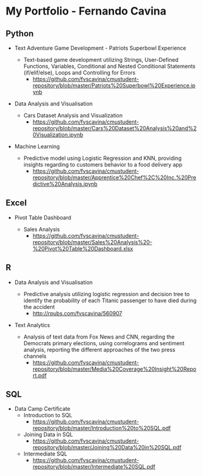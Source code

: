 # My Portfolio - Fernando Cavina


## Python
- Text Adventure Game Development - Patriots Superbowl Experience
  - Text-based game development utilizing Strings, User-Defined Functions, Variables, Conditional and Nested Conditional Statements (if/elif/else), Loops and Controlling for Errors
      - https://github.com/fvscavina/cmustudent-repository/blob/master/Patriots%20Superbowl%20Experience.ipynb

- Data Analysis and Visualisation
  - Cars Dataset Analysis and Visualization 
    - https://github.com/fvscavina/cmustudent-repository/blob/master/Cars%20Dataset%20Analysis%20and%20Visualization.ipynb
      
- Machine Learning
  - Predictive model using Logistic Regression and KNN, providing insights regarding to customers behavior to a food delivery app
    - https://github.com/fvscavina/cmustudent-repository/blob/master/Apprentice%20Chef%2C%20Inc.%20Predictive%20Analysis.ipynb

## Excel
- Pivot Table Dashboard

  - Sales Analysis 
    - https://github.com/fvscavina/cmustudent-repository/blob/master/Sales%20Analysis%20-%20Pivot%20Table%20Dashboard.xlsx
      
## R
- Data Analysis and Visualisation
  - Predictive analysis utilizing logistic regression and decision tree to identify the probability of each Titanic passenger to have died during the accident
    - http://rpubs.com/fvscavina/560907

- Text Analytics
  - Analysis of text data from Fox News and CNN, regarding the Democrats primary elections, using correlograms and sentiment analysis,      reporting the different approaches of the two press channels
    - https://github.com/fvscavina/cmustudent-repository/blob/master/Media%20Coverage%20Insight%20Report.pdf
    
## SQL
- Data Camp Certificate
  - Introduction to SQL
    - https://github.com/fvscavina/cmustudent-repository/blob/master/Introduction%20to%20SQL.pdf
  - Joining Data in SQL
    - https://github.com/fvscavina/cmustudent-repository/blob/master/Joining%20Data%20in%20SQL.pdf
  - Intermediate SQL
    - https://github.com/fvscavina/cmustudent-repository/blob/master/Intermediate%20SQL.pdf
